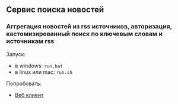 ## Сервис поиска новостей
### Аггрегация новостей из rss источников, авторизация, кастомизированный поиск по ключевым словам и источникам rss

Запуск:
- в windows: `run.bat`
- в linux или mac: `run.sh`

Попробовать:
- [Веб клиент](https://sergey-oreshkin.github.io/news-searcher-react/)